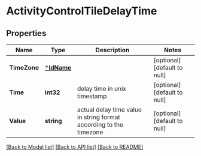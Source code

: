 # ActivityControlTileDelayTime

## Properties
Name | Type | Description | Notes
------------ | ------------- | ------------- | -------------
**TimeZone** | [***IdName**](IdName.md) |  | [optional] [default to null]
**Time** | **int32** | delay time in unix timestamp | [optional] [default to null]
**Value** | **string** | actual delay time value in string format according to the timezone | [optional] [default to null]

[[Back to Model list]](../README.md#documentation-for-models) [[Back to API list]](../README.md#documentation-for-api-endpoints) [[Back to README]](../README.md)

